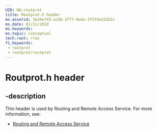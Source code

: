 ```yaml
---
UID: NA:routprot
title: Routprot.h header
ms.assetid: 3ed4e743-acd6-3f77-9ada-3f5fde23262c
ms.date: 01/11/2019
ms.keywords: 
ms.topic: conceptual
tech.root: rras
f1_keywords:
 - routprot
 - routprot/routprot
---
```


# Routprot.h header


## -description

This header is used by Routing and Remote Access Service. For more information, see:

- [Routing and Remote Access Service](../_rras/index.md)


